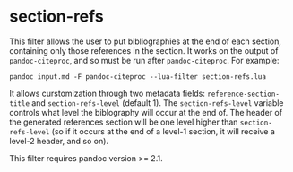 # section-refs

This filter allows the user to put bibliographies at the end of each
section, containing only those references in the section. It works on
the output of `pandoc-citeproc`, and so must be run after
`pandoc-citeproc`. For example:

~~~
pandoc input.md -F pandoc-citeproc --lua-filter section-refs.lua
~~~

It allows curstomization through two metadata fields:
`reference-section-title` and `section-refs-level` (default 1). The
`section-refs-level` variable controls what level the biblography will
occur at the end of. The header of the generated references section will
be one level higher than `section-refs-level` (so if it occurs at the
end of a level-1 section, it will receive a level-2 header, and so on).

This filter requires pandoc version >= 2.1.
